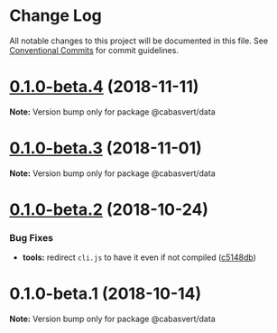 # Change Log

All notable changes to this project will be documented in this file.
See [Conventional Commits](https://conventionalcommits.org) for commit guidelines.

# [0.1.0-beta.4](https://github.com/cabasvert/cabasvert/compare/@cabasvert/data@0.1.0-beta.3...@cabasvert/data@0.1.0-beta.4) (2018-11-11)

**Note:** Version bump only for package @cabasvert/data





# [0.1.0-beta.3](https://github.com/cabasvert/cabasvert/compare/@cabasvert/data@0.1.0-beta.2...@cabasvert/data@0.1.0-beta.3) (2018-11-01)

**Note:** Version bump only for package @cabasvert/data





# [0.1.0-beta.2](https://github.com/cabasvert/cabasvert/compare/@cabasvert/data@0.1.0-beta.1...@cabasvert/data@0.1.0-beta.2) (2018-10-24)


### Bug Fixes

* **tools:** redirect `cli.js` to have it even if not compiled ([c5148db](https://github.com/cabasvert/cabasvert/commit/c5148db))





# 0.1.0-beta.1 (2018-10-14)

**Note:** Version bump only for package @cabasvert/data
